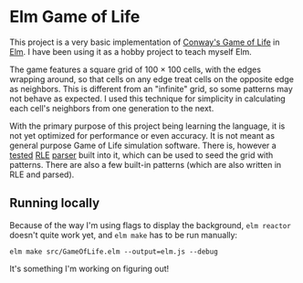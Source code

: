 # Elm Game of Life

This project is a very basic implementation of [Conway's Game of Life](https://en.wikipedia.org/wiki/Conway's_Game_of_Life) in [Elm](https://elm-lang.org). I have been using it as a hobby project to teach myself Elm.

The game features a square grid of 100 &times; 100 cells, with the edges wrapping around, so that cells on any edge treat cells on the opposite edge as neighbors. This is different from an "infinite" grid, so some patterns may not behave as expected. I used this technique for simplicity in calculating each cell's neighbors from one generation to the next.

With the primary purpose of this project being learning the language, it is not yet optimized for performance or even accuracy. It is not meant as general purpose Game of Life simulation software. There is, however a [tested](tests/RleParserTest.elm) [RLE](https://www.conwaylife.com/wiki/Run_Length_Encoded) [parser](src/RleParser.elm) built into it, which can be used to seed the grid with patterns. There are also a few built-in patterns (which are also written in RLE and parsed).

## Running locally
Because of the way I'm using flags to display the background, `elm reactor` doesn't quite work yet, and `elm make` has to be run manually:
```shell
elm make src/GameOfLife.elm --output=elm.js --debug
```
It's something I'm working on figuring out!
